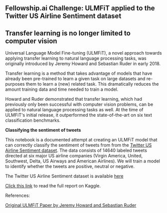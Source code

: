 ## Fellowship.ai Challenge: ULMFiT applied to the Twitter US Airline Sentiment dataset

## Transfer learning is no longer limited to computer vision

Universal Language Model Fine-tuning (ULMFiT), a novel approach towards applying transfer learning to natural language processing tasks, was originally introduced by Jeremy Howard and Sebastian Ruder in early 2018.  

Transfer learning is a method that takes advantage of models that have already been pre-trained to learn a given task on large datasets and re-purposes them to learn a (new) related task. This dramatically reduces the amount training data and time needed to train a model.

Howard and Ruder demonstrated that transfer learning, which had previously only been successful with computer vision problems, can be applied to natural language processing tasks as well. At the time of ULMFiT's initial release, it outperformed the state-of-the-art on six text classification benchmarks. 

<strong>Classifying the sentiment of tweets</strong>

This notebook is a documented attempt at creating an ULMFiT model that can correctly classify the sentiment of tweets from from the [Twitter US Airline Sentiment dataset](https://www.kaggle.com/crowdflower/twitter-airline-sentiment). The data consists of 14640 labeled tweets directed at six major US airline companies (Virgin America, United, Southwest, Delta, US Airways and American Airlines). We will train a model to identify whether the tweets are positive, neutral or negative. 

The Twitter US Airline Sentiment dataset is available [here](https://www.kaggle.com/crowdflower/twitter-airline-sentiment)

[Click this link](https://www.kaggle.com/marklv/fellowship-challenge) to read the full report on Kaggle.

References:

[Original ULMFiT Paper by Jeremy Howard and Sebastian Ruder](https://arxiv.org/abs/1801.06146)